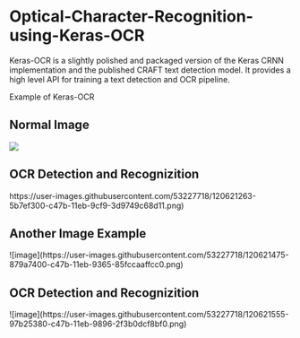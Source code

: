 # Optical-Character-Recognition-using-Keras-OCR

Keras-OCR is a slightly polished and packaged version of the Keras CRNN implementation and the published CRAFT text detection model. It provides a high level API for training a text detection and OCR pipeline.

Example of Keras-OCR

<h2>Normal Image</h2>
<img src ='https://user-images.githubusercontent.com/53227718/120621018-24a8dd00-c47b-11eb-97ea-70693648c670.png'/>

<h2>OCR Detection and Recognizition</h2>
https://user-images.githubusercontent.com/53227718/120621263-5b7ef300-c47b-11eb-9cf9-3d9749c68d11.png)


<h2>Another Image Example</h2>
![image](https://user-images.githubusercontent.com/53227718/120621475-879a7400-c47b-11eb-9365-85fccaaffcc0.png)

<h2>OCR Detection and Recognizition</h2>
![image](https://user-images.githubusercontent.com/53227718/120621555-97b25380-c47b-11eb-9896-2f3b0dcf8bf0.png)



